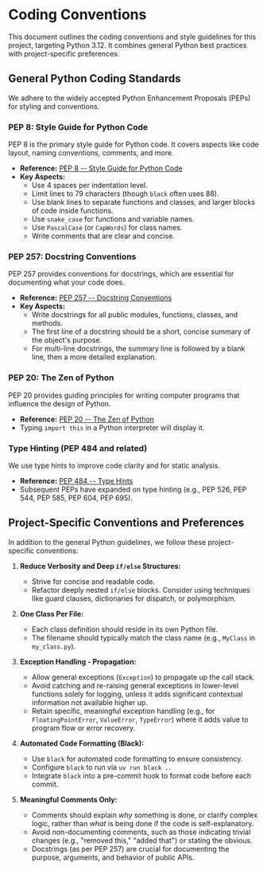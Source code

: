 # Coding Conventions

This document outlines the coding conventions and style guidelines for this project, targeting Python 3.12. It combines general Python best practices with project-specific preferences.

## General Python Coding Standards

We adhere to the widely accepted Python Enhancement Proposals (PEPs) for styling and conventions.

### PEP 8: Style Guide for Python Code
PEP 8 is the primary style guide for Python code. It covers aspects like code layout, naming conventions, comments, and more.
- **Reference:** [PEP 8 -- Style Guide for Python Code](https://peps.python.org/pep-0008/)
- **Key Aspects:**
    - Use 4 spaces per indentation level.
    - Limit lines to 79 characters (though `black` often uses 88).
    - Use blank lines to separate functions and classes, and larger blocks of code inside functions.
    - Use `snake_case` for functions and variable names.
    - Use `PascalCase` (or `CapWords`) for class names.
    - Write comments that are clear and concise.

### PEP 257: Docstring Conventions
PEP 257 provides conventions for docstrings, which are essential for documenting what your code does.
- **Reference:** [PEP 257 -- Docstring Conventions](https://peps.python.org/pep-0257/)
- **Key Aspects:**
    - Write docstrings for all public modules, functions, classes, and methods.
    - The first line of a docstring should be a short, concise summary of the object's purpose.
    - For multi-line docstrings, the summary line is followed by a blank line, then a more detailed explanation.

### PEP 20: The Zen of Python
PEP 20 provides guiding principles for writing computer programs that influence the design of Python.
- **Reference:** [PEP 20 -- The Zen of Python](https://peps.python.org/pep-0020/)
- Typing `import this` in a Python interpreter will display it.

### Type Hinting (PEP 484 and related)
We use type hints to improve code clarity and for static analysis.
- **Reference:** [PEP 484 -- Type Hints](https://peps.python.org/pep-0484/)
- Subsequent PEPs have expanded on type hinting (e.g., PEP 526, PEP 544, PEP 585, PEP 604, PEP 695).

## Project-Specific Conventions and Preferences

In addition to the general Python guidelines, we follow these project-specific conventions:

1.  **Reduce Verbosity and Deep `if/else` Structures:**
    - Strive for concise and readable code.
    - Refactor deeply nested `if/else` blocks. Consider using techniques like guard clauses, dictionaries for dispatch, or polymorphism.

2.  **One Class Per File:**
    - Each class definition should reside in its own Python file.
    - The filename should typically match the class name (e.g., `MyClass` in `my_class.py`).

3.  **Exception Handling - Propagation:**
    - Allow general exceptions (`Exception`) to propagate up the call stack.
    - Avoid catching and re-raising general exceptions in lower-level functions solely for logging, unless it adds significant contextual information not available higher up.
    - Retain specific, meaningful exception handling (e.g., for `FloatingPointError`, `ValueError`, `TypeError`) where it adds value to program flow or error recovery.

4.  **Automated Code Formatting (Black):**
    - Use `black` for automated code formatting to ensure consistency.
    - Configure `black` to run via `uv run black .`.
    - Integrate `black` into a pre-commit hook to format code before each commit.

5.  **Meaningful Comments Only:**
    - Comments should explain *why* something is done, or clarify complex logic, rather than *what* is being done if the code is self-explanatory.
    - Avoid non-documenting comments, such as those indicating trivial changes (e.g., "removed this," "added that") or stating the obvious.
    - Docstrings (as per PEP 257) are crucial for documenting the purpose, arguments, and behavior of public APIs.
```
